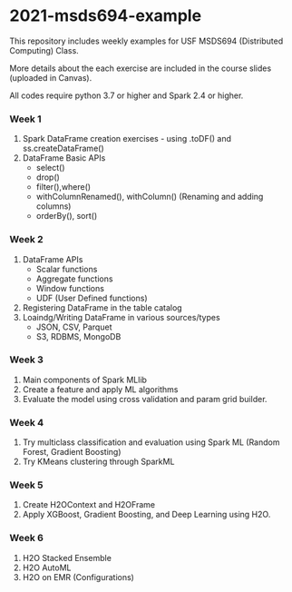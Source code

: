 # 2021-msds694-example
This repository includes weekly examples for USF MSDS694 (Distributed Computing) Class.

More details about the each exercise are included in the course slides (uploaded in Canvas).

All codes require python 3.7 or higher and Spark 2.4 or higher.

### Week 1
1. Spark DataFrame creation exercises - using .toDF() and ss.createDataFrame()
2. DataFrame Basic APIs 
    - select()
    - drop()
    - filter(),where()
    - withColumnRenamed(), withColumn() (Renaming and adding columns)
    - orderBy(), sort()

### Week 2
1. DataFrame APIs
    - Scalar functions
    - Aggregate functions
    - Window functions
    - UDF (User Defined functions)
2. Registering DataFrame in the table catalog
3. Loaindg/Writing DataFrame in various sources/types
    - JSON, CSV, Parquet
    - S3, RDBMS, MongoDB

### Week 3
1. Main components of Spark MLlib
2. Create a feature and apply ML algorithms
3. Evaluate the model using cross validation and param grid builder.

### Week 4
1. Try multiclass classification and evaluation using Spark ML (Random Forest, Gradient Boosting)
2. Try KMeans clustering through SparkML

### Week 5
1. Create H2OContext and H2OFrame
2. Apply XGBoost, Gradient Boosting, and Deep Learning using H2O.

### Week 6
1. H2O Stacked Ensemble
2. H2O AutoML
3. H2O on EMR (Configurations)